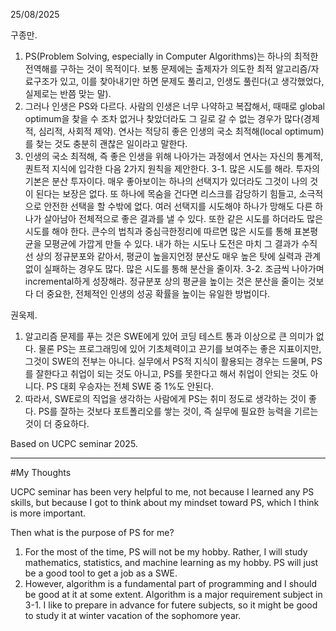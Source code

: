25/08/2025

구종만.
1. PS(Problem Solving, especially in Computer Algorithms)는 하나의 최적한 전역해를 구하는 것이 목적이다. 보통 문제에는 출제자가 의도한 최적 알고리즘/자료구조가 있고, 이를 찾아내기만 하면 문제도 풀리고, 인생도 풀린다(고 생각했었다, 실제로는 반쯤 맞는 말).
2. 그러나 인생은 PS와 다르다. 사람의 인생은 너무 나약하고 복잡해서, 때때로 global optimum을 찾을 수 조차 없거나 찾았더라도 그 길로 갈 수 없는 경우가 많다(경제적, 심리적, 사회적 제약). 연사는 적당히 좋은 인생의 국소 최적해(local optimum)를 찾는 것도 충분히 괜찮은 일이라고 말한다.
3. 인생의 국소 최적해, 즉 좋은 인생을 위해 나아가는 과정에서 연사는 자신의 통계적, 퀀트적 지식에 입각한 다음 2가지 원칙을 제안한다.
  3-1. 많은 시도를 해라. 투자의 기본은 분산 투자이다. 매우 좋아보이는 하나의 선택지가 있더라도 그것이 나의 것이 된다는 보장은 없다. 또 하나에 목숨을 건다면 리스크를 감당하기 힘들고, 소극적으로 안전한 선택을 할 수밖에 없다. 여러 선택지를 시도해야 하나가 망해도 다른 하나가 살아남아 전체적으로 좋은 결과를 낼 수 있다. 또한 같은 시도를 하더라도 많은 시도를 해야 한다. 큰수의 법칙과 중심극한정리에 따르면 많은 시도를 통해 표본평균을 모평균에 가깝게 만들 수 있다. 내가 하는 시도나 도전은 마치 그 결과가 수직선 상의 정규분포와 같아서, 평균이 높을지언정 분산도 매우 높은 탓에 실력과 관계없이 실패하는 경우도 많다. 많은 시도를 통해 분산을 줄이자.
  3-2. 조금씩 나아가며 incremental하게 성장해라. 정규분포 상의 평균을 높이는 것은 분산을 줄이는 것보다 더 중요한, 전체적인 인생의 성공 확률을 높이는 유일한 방법이다. 

권욱제.
1. 알고리즘 문제를 푸는 것은 SWE에게 있어 코딩 테스트 통과 이상으로 큰 의미가 없다. 물론 PS는 프로그래밍에 있어 기초체력이고 끈기를 보여주는 좋은 지표이지만, 그것이 SWE의 전부는 아니다. 실무에서 PS적 지식이 활용되는 경우는 드물며, PS를 잘한다고 취업이 되는 것도 아니고, PS를 못한다고 해서 취업이 안되는 것도 아니다. PS 대회 우승자는 전체 SWE 중 1%도 안된다.
2. 따라서, SWE로의 직업을 생각하는 사람에게 PS는 취미 정도로 생각하는 것이 좋다. PS를 잘하는 것보다 포트폴리오를 쌓는 것이, 즉 실무에 필요한 능력을 기르는 것이 더 중요하다. 

Based on UCPC seminar 2025.


--------------------------------

#My Thoughts

UCPC seminar has been very helpful to me, not because I learned any PS skills, but because I got to think about my mindset toward PS, which I think is more important.

Then what is the purpose of PS for me?
1. For the most of the time, PS will not be my hobby. Rather, I will study mathematics, statistics, and machine learning as my hobby. PS will just be a good tool to get a job as a SWE. 
2. However, algorithm is a fundamental part of programming and I should be good at it at some extent. Algorithm is a major requirement subject in 3-1. I like to prepare in advance for futere subjects, so it might be good to study it at winter vacation of the sophomore year.
